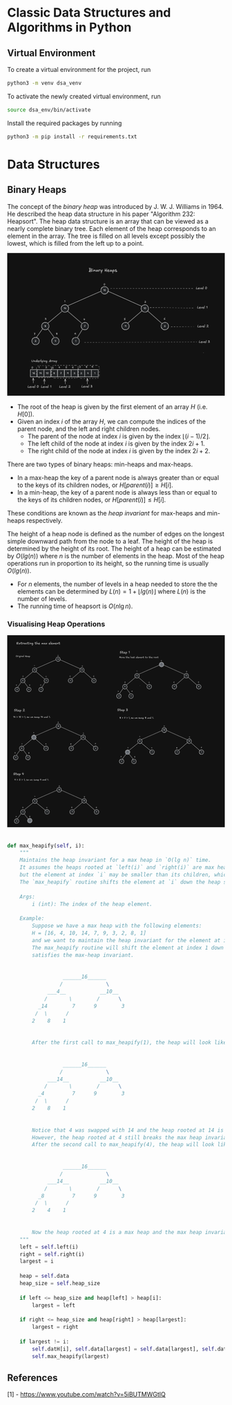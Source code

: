 # Classic Data Structures and Algorithms in Python

## Virtual Environment

To create a virtual environment for the project, run
```sh
python3 -m venv dsa_venv
```

To activate the newly created virtual environment, run

```sh
source dsa_env/bin/activate

```

Install the required packages by running

```sh
python3 -m pip install -r requirements.txt
```


# Data Structures

## Binary Heaps
The concept of the _binary heap_ was introduced by J. W. J. Williams in 1964. He described the heap data structure in his paper "Algorithm 232: Heapsort". The heap data structure is an array that can be viewed as a nearly complete binary tree. Each element of the heap corresponds to an element in the array. The tree is filled on all levels except possibly the lowest, which is filled from the left up to a point.

![alt text](docs/heap.png)


- The root of the heap is given by the first element of an array $H$ (i.e. $H[0]$). 
- Given an index $i$ of the array $H$, we can compute the indices of the parent node, and the left and right children nodes. 
  - The parent of the node at index $i$ is given by the index $⌊(i-1)/2⌋$.  
  - The left child of the node at index $i$ is given by the index $2i + 1$.
  - The right child of the node at index $i$ is given by the index $2i + 2$.

There are two types of binary heaps: min-heaps and max-heaps.
- In a max-heap the key of a parent node is always greater than or equal to the keys of its children nodes, or $H[parent(i)] ≥ H[i]$. 
- In a min-heap, the key of a parent node is always less than or equal to the keys of its children nodes, or $H[parent(i)] ≤ H[i]$.

These conditions are known as the _heap invariant_ for max-heaps and min-heaps respectively.


The height of a heap node is defined as the number of edges on the longest simple downward path from the node to a leaf. The height of the heap is determined by the height of its root.
The height of a heap can be estimated by $O(lg(n))$ where $n$ is the number of elements in the heap.
Most of the heap operations run in proportion to its height, so the running time is usually $O(lg(n))$.


- For $n$ elements, the number of levels in a heap needed to store the the elements can be determined by $L(n) = 1 + ⌊lg(n)⌋$ where $L(n)$ is the number of levels.
- The running time of heapsort is $O(n \lg n)$.

### Visualising Heap Operations

![alt text](docs/extract-max.png)




```py

def max_heapify(self, i):
    """
    Maintains the heap invariant for a max heap in `O(lg n)` time.
    It assumes the heaps rooted at `left(i)` and `right(i)` are max heaps
    but the element at index `i` may be smaller than its children, which breaks the heap invariant.
    The `max_heapify` routine shifts the element at `i` down the heap so that the subtree rooted at index `i` satisfies the max-heap invariant.

    Args:
        i (int): The index of the heap element.

    Example:
        Suppose we have a max heap with the following elements:
        H = [16, 4, 10, 14, 7, 9, 3, 2, 8, 1]
        and we want to maintain the heap invariant for the element at index 1, H[1] = 4.
        The max_heapify routine will shift the element at index 1 down the heap so that the subtree rooted at index 1
        satisfies the max-heap invariant.

      
                  ______16______
                 /              \
             ___4__           __10__    
            /       \        /      \
          _14        7      9        3
         /  \      /  
        2    8    1 
        

        After the first call to max_heapify(1), the heap will look like this:

        
                  ______16______
                 /              \
             ___14__          __10__    
            /       \        /      \
          _4         7      9        3
         /  \      /  
        2    8    1
        

        Notice that 4 was swapped with 14 and the heap rooted at 14 is now a max heap.
        However, the heap rooted at 4 still breaks the max heap invariant. The routine will be recursively called again.
        After the second call to max_heapify(4), the heap will look like this:

        
                  ______16______
                 /              \
             ___14__          __10__    
            /       \        /      \
          _8         7      9        3
         /  \      /  
        2    4    1            
        
        
        Now the heap rooted at 4 is a max heap and the max heap invariant is satisfied for the entire heap.
    """
    left = self.left(i)
    right = self.right(i)
    largest = i 

    heap = self.data
    heap_size = self.heap_size

    if left <= heap_size and heap[left] > heap[i]:
        largest = left
    
    if right <= heap_size and heap[right] > heap[largest]:
        largest = right

    if largest != i:
        self.datH[i], self.data[largest] = self.data[largest], self.datH[i]
        self.max_heapify(largest)
```


## References
[1] - https://www.youtube.com/watch?v=5iBUTMWGtIQ
